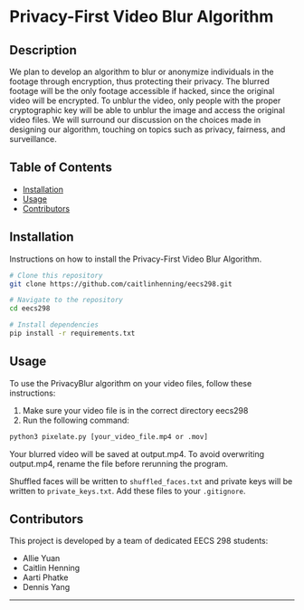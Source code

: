 # Privacy-First Video Blur Algorithm

## Description

We plan to develop an algorithm to blur or anonymize individuals in the footage through encryption, thus protecting their privacy. The blurred footage will be the only footage accessible if hacked, since the original video will be encrypted. To unblur the video, only people with the proper cryptographic key will be able to unblur the image and access the original video files. We will surround our discussion on the choices made in designing our algorithm, touching on topics such as privacy, fairness, and surveillance.

## Table of Contents

- [Installation](#installation)
- [Usage](#usage)
- [Contributors](#contributors)

## Installation

Instructions on how to install the Privacy-First Video Blur Algorithm.

```bash
# Clone this repository
git clone https://github.com/caitlinhenning/eecs298.git

# Navigate to the repository
cd eecs298

# Install dependencies
pip install -r requirements.txt
```
## Usage

To use the PrivacyBlur algorithm on your video files, follow these instructions:

1. Make sure your video file is in the correct directory eecs298
2. Run the following command:
```bash
python3 pixelate.py [your_video_file.mp4 or .mov]
```
Your blurred video will be saved at output.mp4. To avoid overwriting output.mp4, rename the file before rerunning the program.

Shuffled faces will be written to `shuffled_faces.txt` and private keys will be written to `private_keys.txt`. Add these files to your `.gitignore`.

## Contributors

This project is developed by a team of dedicated EECS 298 students:

- Allie Yuan
- Caitlin Henning
- Aarti Phatke
- Dennis Yang

---
